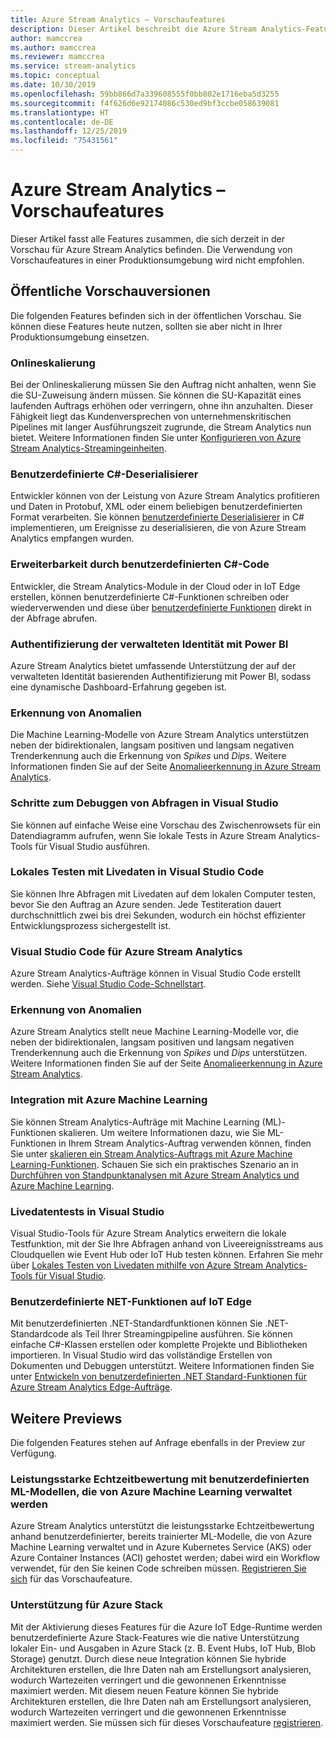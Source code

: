 ```yaml
---
title: Azure Stream Analytics – Vorschaufeatures
description: Dieser Artikel beschreibt die Azure Stream Analytics-Features, die sich derzeit in der Vorschau befinden.
author: mamccrea
ms.author: mamccrea
ms.reviewer: mamccrea
ms.service: stream-analytics
ms.topic: conceptual
ms.date: 10/30/2019
ms.openlocfilehash: 59bb866d7a339608555f0bb802e1716eba5d3255
ms.sourcegitcommit: f4f626d6e92174086c530ed9bf3ccbe058639081
ms.translationtype: HT
ms.contentlocale: de-DE
ms.lasthandoff: 12/25/2019
ms.locfileid: "75431561"
---
```

# <a name="azure-stream-analytics-preview-features"></a>Azure Stream Analytics – Vorschaufeatures

Dieser Artikel fasst alle Features zusammen, die sich derzeit in der Vorschau für Azure Stream Analytics befinden. Die Verwendung von Vorschaufeatures in einer Produktionsumgebung wird nicht empfohlen.

## <a name="public-previews"></a>Öffentliche Vorschauversionen

Die folgenden Features befinden sich in der öffentlichen Vorschau. Sie können diese Features heute nutzen, sollten sie aber nicht in Ihrer Produktionsumgebung einsetzen.

### <a name="online-scaling"></a>Onlineskalierung

Bei der Onlineskalierung müssen Sie den Auftrag nicht anhalten, wenn Sie die SU-Zuweisung ändern müssen. Sie können die SU-Kapazität eines laufenden Auftrags erhöhen oder verringern, ohne ihn anzuhalten. Dieser Fähigkeit liegt das Kundenversprechen von unternehmenskritischen Pipelines mit langer Ausführungszeit zugrunde, die Stream Analytics nun bietet. Weitere Informationen finden Sie unter [Konfigurieren von Azure Stream Analytics-Streamingeinheiten](stream-analytics-streaming-unit-consumption.md#configure-stream-analytics-streaming-units-sus).

### <a name="c-custom-de-serializers"></a>Benutzerdefinierte C#-Deserialisierer
Entwickler können von der Leistung von Azure Stream Analytics profitieren und Daten in Protobuf, XML oder einem beliebigen benutzerdefinierten Format verarbeiten. Sie können [benutzerdefinierte Deserialisierer](custom-deserializer-examples.md) in C# implementieren, um Ereignisse zu deserialisieren, die von Azure Stream Analytics empfangen wurden.

### <a name="extensibility-with-c-custom-code"></a>Erweiterbarkeit durch benutzerdefinierten C#-Code

Entwickler, die Stream Analytics-Module in der Cloud oder in IoT Edge erstellen, können benutzerdefinierte C#-Funktionen schreiben oder wiederverwenden und diese über [benutzerdefinierte Funktionen](stream-analytics-edge-csharp-udf-methods.md) direkt in der Abfrage abrufen.

### <a name="managed-identity-authentication-with-power-bi"></a>Authentifizierung der verwalteten Identität mit Power BI

Azure Stream Analytics bietet umfassende Unterstützung der auf der verwalteten Identität basierenden Authentifizierung mit Power BI, sodass eine dynamische Dashboard-Erfahrung gegeben ist.

### <a name="anomaly-detection"></a>Erkennung von Anomalien

Die Machine Learning-Modelle von Azure Stream Analytics unterstützen neben der bidirektionalen, langsam positiven und langsam negativen Trenderkennung auch die Erkennung von *Spikes* und *Dips*. Weitere Informationen finden Sie auf der Seite [Anomalieerkennung in Azure Stream Analytics](stream-analytics-machine-learning-anomaly-detection.md).

### <a name="debug-query-steps-in-visual-studio"></a>Schritte zum Debuggen von Abfragen in Visual Studio

Sie können auf einfache Weise eine Vorschau des Zwischenrowsets für ein Datendiagramm aufrufen, wenn Sie lokale Tests in Azure Stream Analytics-Tools für Visual Studio ausführen. 

### <a name="local-testing-with-live-data-in-visual-studio-code"></a>Lokales Testen mit Livedaten in Visual Studio Code

Sie können Ihre Abfragen mit Livedaten auf dem lokalen Computer testen, bevor Sie den Auftrag an Azure senden. Jede Testiteration dauert durchschnittlich zwei bis drei Sekunden, wodurch ein höchst effizienter Entwicklungsprozess sichergestellt ist.

### <a name="visual-studio-code-for-azure-stream-analytics"></a>Visual Studio Code für Azure Stream Analytics

Azure Stream Analytics-Aufträge können in Visual Studio Code erstellt werden. Siehe [Visual Studio Code-Schnellstart](https://docs.microsoft.com/azure/stream-analytics/quick-create-vs-code).


### <a name="anomaly-detection"></a>Erkennung von Anomalien

Azure Stream Analytics stellt neue Machine Learning-Modelle vor, die neben der bidirektionalen, langsam positiven und langsam negativen Trenderkennung auch die Erkennung von *Spikes* und *Dips* unterstützen. Weitere Informationen finden Sie auf der Seite [Anomalieerkennung in Azure Stream Analytics](stream-analytics-machine-learning-anomaly-detection.md).


### <a name="integration-with-azure-machine-learning"></a>Integration mit Azure Machine Learning

Sie können Stream Analytics-Aufträge mit Machine Learning (ML)-Funktionen skalieren. Um weitere Informationen dazu, wie Sie ML-Funktionen in Ihrem Stream Analytics-Auftrag verwenden können, finden Sie unter [skalieren ein Stream Analytics-Auftrags mit Azure Machine Learning-Funktionen](stream-analytics-scale-with-machine-learning-functions.md). Schauen Sie sich ein praktisches Szenario an in [Durchführen von Standpunktanalysen mit Azure Stream Analytics und Azure Machine Learning](stream-analytics-machine-learning-integration-tutorial.md).


### <a name="live-data-testing-in-visual-studio"></a>Livedatentests in Visual Studio

Visual Studio-Tools für Azure Stream Analytics erweitern die lokale Testfunktion, mit der Sie Ihre Abfragen anhand von Liveereignisstreams aus Cloudquellen wie Event Hub oder IoT Hub testen können. Erfahren Sie mehr über [Lokales Testen von Livedaten mithilfe von Azure Stream Analytics-Tools für Visual Studio](stream-analytics-live-data-local-testing.md).


### <a name="net-user-defined-functions-on-iot-edge"></a>Benutzerdefinierte NET-Funktionen auf IoT Edge

Mit benutzerdefinierten .NET-Standardfunktionen können Sie .NET-Standardcode als Teil Ihrer Streamingpipeline ausführen. Sie können einfache C#-Klassen erstellen oder komplette Projekte und Bibliotheken importieren. In Visual Studio wird das vollständige Erstellen von Dokumenten und Debuggen unterstützt. Weitere Informationen finden Sie unter [Entwickeln von benutzerdefinierten .NET Standard-Funktionen für Azure Stream Analytics Edge-Aufträge](stream-analytics-edge-csharp-udf-methods.md).

## <a name="other-previews"></a>Weitere Previews

Die folgenden Features stehen auf Anfrage ebenfalls in der Preview zur Verfügung.

### <a name="real-time-high-performance-scoring-with-custom-ml-models-managed-by-azure-machine-learning"></a>Leistungsstarke Echtzeitbewertung mit benutzerdefinierten ML-Modellen, die von Azure Machine Learning verwaltet werden

Azure Stream Analytics unterstützt die leistungsstarke Echtzeitbewertung anhand benutzerdefinierter, bereits trainierter ML-Modelle, die von Azure Machine Learning verwaltet und in Azure Kubernetes Service (AKS) oder Azure Container Instances (ACI) gehostet werden; dabei wird ein Workflow verwendet, für den Sie keinen Code schreiben müssen. [Registrieren Sie sich](https://aka.ms/asapreview1) für das Vorschaufeature.

### <a name="support-for-azure-stack"></a>Unterstützung für Azure Stack
Mit der Aktivierung dieses Features für die Azure IoT Edge-Runtime werden benutzerdefinierte Azure Stack-Features wie die native Unterstützung lokaler Ein- und Ausgaben in Azure Stack (z. B. Event Hubs, IoT Hub, Blob Storage) genutzt. Durch diese neue Integration können Sie hybride Architekturen erstellen, die Ihre Daten nah am Erstellungsort analysieren, wodurch Wartezeiten verringert und die gewonnenen Erkenntnisse maximiert werden.
Mit diesem neuen Feature können Sie hybride Architekturen erstellen, die Ihre Daten nah am Erstellungsort analysieren, wodurch Wartezeiten verringert und die gewonnenen Erkenntnisse maximiert werden. Sie müssen sich für dieses Vorschaufeature [registrieren](https://aka.ms/asapreview1).
